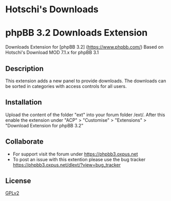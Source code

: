 Hotschi's Downloads
===================

# phpBB 3.2 Downloads Extension

Downloads Extension for [phpBB 3.2] (https://www.phpbb.com/)
Based on Hotschi's Download MOD 7.1.x for phpBB 3.1

## Description

This extension adds a new panel to provide downloads.
The downloads can be sorted in categories with access controls for all users.

## Installation

Upload the content of the folder "ext" into your forum folder /ext/.
After this enable the extension under "ACP" > "Customise" > "Extensions" > "Download Extension for phpBB 3.2"

## Collaborate

* For support visit the forum under https://phpbb3.oxpus.net
* To post an issue with this extention please use the bug tracker https://phpbb3.oxpus.net/dlext/?view=bug_tracker

## License

[GPLv2](license.txt)
